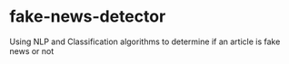 # fake-news-detector
Using NLP and Classification algorithms to determine if an article is fake news or not

